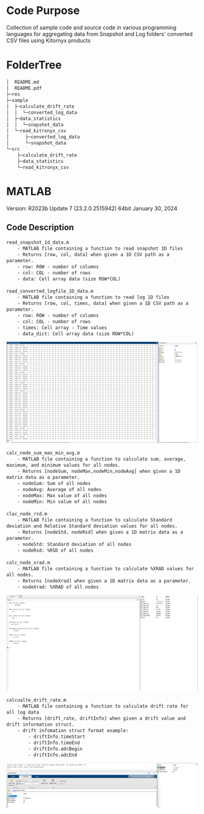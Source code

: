 # Code Purpose
Collection of sample code and source code in various programming languages for aggregating data from Snapshot and Log folders' converted CSV files using Kitornyx products

# FolderTree
```
│  README.md
│  README.pdf
├─res
├─sample
│  ├─calculate_drift_rate
│  │  └─converted_log_data
│  ├─data_statistics
│  │  └─snapshot_data
│  └─read_kitronyx_csv
│      ├─converted_log_data
│      └─snapshot_data
└─src
    ├─calculate_drift_rate
    ├─data_statistics
    └─read_kitronyx_csv
```

# MATLAB
Version: R2023b Update 7 (23.2.0.2515942) 64bit January 30, 2024  

## Code Description
```
read_snapshot_1d_data.m
    - MATLAB file containing a function to read snapshot 1D files
    - Returns [row, col, data] when given a 1D CSV path as a parameter.
    - row: ROW - number of columns
    - col: COL - number of rows
    - data: Cell array data (size ROW*COL)

read_converted_logfile_1D_data.m
    - MATLAB file containing a function to read log 1D files
    - Returns [row, col, times, data] when given a 1D CSV path as a parameter.
    - row: ROW - number of columns
    - col: COL - number of rows
    - times: Cell array - Time values
    - data_dict: Cell array data (size ROW*COL)
```
![sample code image](res/read_kitronyx_csv.png)
```
calc_node_sum_max_min_avg.m
    - MATLAB file containing a function to calculate sum, average, maximum, and minimum values for all nodes.
    - Returns [nodeSum, nodeMax,nodeMin,nodeAvg] when given a 1D matrix data as a parameter.
    - nodeSum: Sum of all nodes
    - nodeAvg: Average of all nodes
    - nodeMax: Max value of all nodes
    - nodeMin: Min value of all nodes

clac_node_rsd.m
    - MATLAB file containing a function to calculate Standard deviation and Relative Standard deviation values for all nodes.
    - Returns [nodeStd, nodeRsd] when given a 1D matrix data as a parameter.
    - nodeStd: Standard deviation of all nodes
    - nodeRsd: %RSD of all nodes

calc_node_xrad.m
    - MATLAB file containing a function to calculate %XRAD values for all nodes.
    - Returns [nodeXrad] when given a 1D matrix data as a parameter.
    - nodeXrad: %XRAD of all nodes
```
![sample code image](res/data_statistics.png)

```
calcualte_drift_rate.m
    - MATLAB file containing a function to calculate drift rate for all log data
    - Returns [drift_rate, driftInfo] when given a drift value and drift information struct.
    - drift infomation struct format example:
        - driftInfo.timeStart
        - driftInfo.timeEnd
        - driftInfo.adcBegin
        - driftInfo.adcEnd 
```
![sample code image](res/calculate_drift_rate.png)

